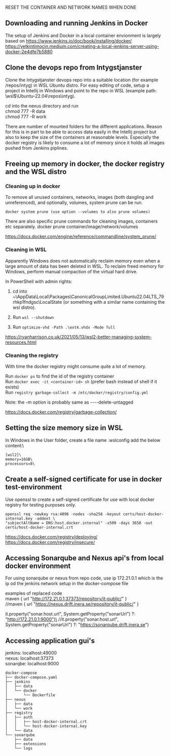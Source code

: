 RESET THE CONTAINER AND NETWORK NAMES WHEN DONE

## Downloading and running Jenkins in Docker
The setup of Jenkins and Docker in a local container envionment is largely based on
https://www.jenkins.io/doc/book/installing/docker/ \
https://yetkintimocin.medium.com/creating-a-local-jenkins-server-using-docker-2e4dfe7b5880

## Clone the devops repo from Intygstjanster
Clone the Intygstjanster devops repo into a suitable location (for example /repos/intyg) in WSL
Ubuntu distro. For easy editing of code, setup a project in Intellij in Windows and point to the
repo in WSL (example path: \\wsl$\Ubuntu-22.04\repos\intyg).

cd into the nexus directory and run\
chmod 777 -R data\
chmod 777 -R work

There are number of mounted folders for the different applications. Reason for this is in part to 
be able to access data easily in the Intellij project but also to keep the size of the containers
at reasonable levels. Especially the docker registry is likely to consume a lot of memory
since it holds all images pushed from Jenkins piplines.


## Freeing up memory in docker, the docker registry and the WSL distro

### Cleaning up in docker
To remove all unused containers, networks, images (both dangling and unreferenced), and optionally,
volumes, system prune can be run.

```docker system prune (use option --volumes to also prune volumes)```

There are also specific prune commands for cleaning images, containers etc separately.
docker prune container/image/network/volumes

https://docs.docker.com/engine/reference/commandline/system_prune/


### Cleaning in WSL
Apparently Windows does not automatically reclaim memory even when a large amount of data
has been deleted in WSL. To reclaim freed memory for Windows, perform manual compaction
of the virtual hard drive.

In PowerShell with admin rights:
1. cd into ~\AppData\Local\Packages\CanonicalGroupLimited.Ubuntu22.04LTS_79rhkp1fndgsc\LocalState
(or something with a similar name containing the wsl distro).

2. Run ```wsl --shutdown```

3. Run ```optimize-vhd -Path .\ext4.vhdx -Mode full```

https://ryanharrison.co.uk/2021/05/13/wsl2-better-managing-system-resources.html


### Cleaning the registry


With time the docker registry might consume quite a lot of memory.

Run ```docker ps``` to find the id of the registry container\
Run ```docker exec -it <container-id> sh``` (prefer bash instead of shell if it exists)\
Run ```registry garbage-collect -m /etc/docker/registry/config.yml```

Note: the -m option is probably same as ----delete-untagged

https://docs.docker.com/registry/garbage-collection/



## Setting the size memory size in WSL
In Windows in the User folder, create a file name .wslconfig add the below content:\

    [wsl2]\
    memory=16GB\
    processors=8\




## Create a self-signed certificate for use in docker test-environment

Use openssl to create a self-signed certificate for use with local docker registry for testing
purposes only.

    openssl req -newkey rsa:4096 -nodes -sha256 -keyout certs/host-docker-internal.key -addext \
    "subjectAltName = DNS:host.docker.internal" -x509 -days 3650 -out certs/host-docker-internal.crt

https://docs.docker.com/registry/deploying/ \
https://docs.docker.com/registry/insecure/



## Accessing Sonarqube and Nexus api's from local docker environment
For using sonarqube or nexus from repo code, use ip 172.21.0.1 which is the ip od the jenkins network
setup in the docker-compose file

examples of replaced code\
maven { url "http://172.21.0.1:37373/repository/it-public/" }\
//maven { url "https://nexus.drift.inera.se/repository/it-public/" }

it.property("sonar.host.url", System.getProperty("sonarUrl") ?: "http://172.21.0.1:9000")\
//it.property("sonar.host.url", System.getProperty("sonarUrl") ?: "https://sonarqube.drift.inera.se")


## Accessing application gui's
jenkins: localhost:49000\
nexus: localhost:37373\
sonarqbe: localhost:9000


```
docker-compose
├── docker-compose.yaml
├── jenkins
│   ├── data
│   └── docker
│       └── Dockerfile
├── nexus
│   ├── data
│   └── work
├── registry
│   ├── auth
│   │   ├── host-docker-internal.crt
│   │   └── host-docker-internal.key
│   └── data
└── sonarqube
    ├── data
    ├── extensions
    └── logs
```
